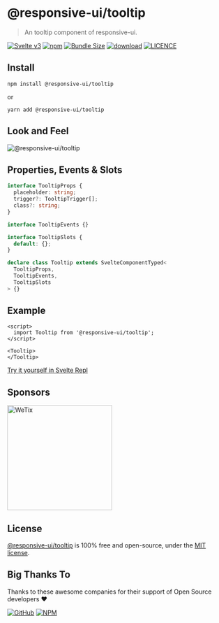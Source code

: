 # @responsive-ui/tooltip

> An tooltip component of responsive-ui.

<p>

[![Svelte v3](https://img.shields.io/badge/svelte-v3-orange.svg)](https://svelte.dev)
[![npm](https://img.shields.io/npm/v/@responsive-ui/tooltip.svg)](https://www.npmjs.com/package/@responsive-ui/tooltip)
[![Bundle Size](https://badgen.net/bundlephobia/minzip/%40responsive-ui%2Ftooltip)](https://bundlephobia.com/result?p=@responsive-ui/tooltip)
[![download](https://img.shields.io/npm/dw/@responsive-ui/tooltip.svg)](https://www.npmjs.com/package/@responsive-ui/tooltip)
[![LICENCE](https://img.shields.io/github/license/wetix/responsive-ui)](https://github.com/wetix/responsive-ui/blob/main/LICENSE)

</p>

## Install

```console
npm install @responsive-ui/tooltip
```

or

```console
yarn add @responsive-ui/tooltip
```

## Look and Feel

<img src="https://user-images.githubusercontent.com/28108597/104733584-de780900-5779-11eb-8a5b-c54019866418.png"
alt="@responsive-ui/tooltip" />

## Properties, Events & Slots

```ts
interface TooltipProps {
  placeholder: string;
  trigger?: TooltipTrigger[];
  class?: string;
}

interface TooltipEvents {}

interface TooltipSlots {
  default: {};
}

declare class Tooltip extends SvelteComponentTyped<
  TooltipProps,
  TooltipEvents,
  TooltipSlots
> {}
```

## Example

```svelte
<script>
  import Tooltip from '@responsive-ui/tooltip';
</script>

<Tooltip>
</Tooltip>
```

[Try it yourself in Svelte Repl](https://svelte.dev/repl/c86cd10826ae4ac695e5d31175e444a4?version=latest)

## Sponsors

<img src="https://asset.wetix.my/images/logo/wetix.png" alt="WeTix" width="240px">

## License

[@responsive-ui/tooltip](https://github.com/wetix/responsive-ui/tree/main/components/tooltip) is 100% free and open-source, under the [MIT license](https://github.com/wetix/responsive-ui/blob/main/LICENSE).

## Big Thanks To

Thanks to these awesome companies for their support of Open Source developers ❤

[![GitHub](https://jstools.dev/img/badges/github.svg)](https://github.com/open-source)
[![NPM](https://jstools.dev/img/badges/npm.svg)](https://www.npmjs.com/)
